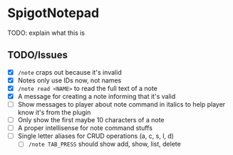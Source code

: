 # SpigotNotepad

TODO: explain what this is

## TODO/Issues

- [x] `/note` craps out because it's invalid
- [x] Notes only use IDs now, not names
- [x] `/note read <NAME>` to read the full text of a note
- [x] A message for creating a note informing that it's valid
- [ ] Show messages to player about note command in italics to help player know it's from the plugin
- [ ] Only show the first maybe 10 characters of a note
- [ ] A proper intellisense for note command stuffs
- [ ] Single letter aliases for CRUD operations (a, c, s, l, d)
    - [ ] `/note TAB_PRESS` should show add, show, list, delete